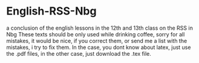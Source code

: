 # English-RSS-Nbg
a conclusion of the english lessons in the 12th and 13th class on the RSS in Nbg
These texts should be only used while drinking coffee, 
sorry for all mistakes, it would be nice, if you correct them, or send me a list with the mistakes, i try to fix them.
In the case, you dont know about latex, just use the .pdf files, in the other case, just download the .tex file.
